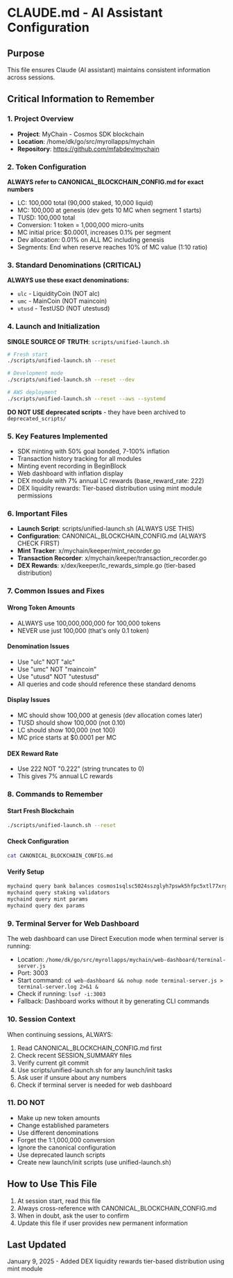 # CLAUDE.md - AI Assistant Configuration

## Purpose
This file ensures Claude (AI assistant) maintains consistent information across sessions.

## Critical Information to Remember

### 1. Project Overview
- **Project**: MyChain - Cosmos SDK blockchain
- **Location**: /home/dk/go/src/myrollapps/mychain
- **Repository**: https://github.com/mfabdev/mychain

### 2. Token Configuration
**ALWAYS refer to CANONICAL_BLOCKCHAIN_CONFIG.md for exact numbers**
- LC: 100,000 total (90,000 staked, 10,000 liquid)
- MC: 100,000 at genesis (dev gets 10 MC when segment 1 starts)
- TUSD: 100,000 total
- Conversion: 1 token = 1,000,000 micro-units
- MC initial price: $0.0001, increases 0.1% per segment
- Dev allocation: 0.01% on ALL MC including genesis
- Segments: End when reserve reaches 10% of MC value (1:10 ratio)

### 3. Standard Denominations (CRITICAL)
**ALWAYS use these exact denominations:**
- `ulc` - LiquidityCoin (NOT alc)
- `umc` - MainCoin (NOT maincoin)
- `utusd` - TestUSD (NOT utestusd)

### 4. Launch and Initialization
**SINGLE SOURCE OF TRUTH**: `scripts/unified-launch.sh`
```bash
# Fresh start
./scripts/unified-launch.sh --reset

# Development mode
./scripts/unified-launch.sh --reset --dev

# AWS deployment
./scripts/unified-launch.sh --reset --aws --systemd
```

**DO NOT USE deprecated scripts** - they have been archived to `deprecated_scripts/`

### 5. Key Features Implemented
- SDK minting with 50% goal bonded, 7-100% inflation
- Transaction history tracking for all modules
- Minting event recording in BeginBlock
- Web dashboard with inflation display
- DEX module with 7% annual LC rewards (base_reward_rate: 222)
- DEX liquidity rewards: Tier-based distribution using mint module permissions

### 6. Important Files
- **Launch Script**: scripts/unified-launch.sh (ALWAYS USE THIS)
- **Configuration**: CANONICAL_BLOCKCHAIN_CONFIG.md (ALWAYS CHECK FIRST)
- **Mint Tracker**: x/mychain/keeper/mint_recorder.go
- **Transaction Recorder**: x/mychain/keeper/transaction_recorder.go
- **DEX Rewards**: x/dex/keeper/lc_rewards_simple.go (tier-based distribution)

### 7. Common Issues and Fixes

#### Wrong Token Amounts
- ALWAYS use 100,000,000,000 for 100,000 tokens
- NEVER use just 100,000 (that's only 0.1 token)

#### Denomination Issues
- Use "ulc" NOT "alc"
- Use "umc" NOT "maincoin" 
- Use "utusd" NOT "utestusd"
- All queries and code should reference these standard denoms

#### Display Issues
- MC should show 100,000 at genesis (dev allocation comes later)
- TUSD should show 100,000 (not 0.10)
- LC should show 100,000 (not 100)
- MC price starts at $0.0001 per MC

#### DEX Reward Rate
- Use 222 NOT "0.222" (string truncates to 0)
- This gives 7% annual LC rewards

### 8. Commands to Remember

#### Start Fresh Blockchain
```bash
./scripts/unified-launch.sh --reset
```

#### Check Configuration
```bash
cat CANONICAL_BLOCKCHAIN_CONFIG.md
```

#### Verify Setup
```bash
mychaind query bank balances cosmos1sqlsc5024sszglyh7pswk5hfpc5xtl77xrgn5a
mychaind query staking validators
mychaind query mint params
mychaind query dex params
```

### 9. Terminal Server for Web Dashboard
The web dashboard can use Direct Execution mode when terminal server is running:
- Location: `/home/dk/go/src/myrollapps/mychain/web-dashboard/terminal-server.js`
- Port: 3003
- Start command: `cd web-dashboard && nohup node terminal-server.js > terminal-server.log 2>&1 &`
- Check if running: `lsof -i:3003`
- Fallback: Dashboard works without it by generating CLI commands

### 10. Session Context
When continuing sessions, ALWAYS:
1. Read CANONICAL_BLOCKCHAIN_CONFIG.md first
2. Check recent SESSION_SUMMARY files
3. Verify current git commit
4. Use scripts/unified-launch.sh for any launch/init tasks
5. Ask user if unsure about any numbers
6. Check if terminal server is needed for web dashboard

### 11. DO NOT
- Make up new token amounts
- Change established parameters
- Use different denominations
- Forget the 1:1,000,000 conversion
- Ignore the canonical configuration
- Use deprecated launch scripts
- Create new launch/init scripts (use unified-launch.sh)

## How to Use This File

1. At session start, read this file
2. Always cross-reference with CANONICAL_BLOCKCHAIN_CONFIG.md
3. When in doubt, ask the user to confirm
4. Update this file if user provides new permanent information

## Last Updated
January 9, 2025 - Added DEX liquidity rewards tier-based distribution using mint module